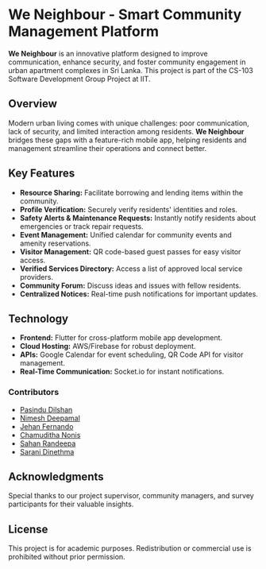 # We Neighbour - Smart Community Management Platform

**We Neighbour** is an innovative platform designed to improve communication, enhance security, and foster community engagement in urban apartment complexes in Sri Lanka. This project is part of the CS-103 Software Development Group Project at IIT.

## Overview

Modern urban living comes with unique challenges: poor communication, lack of security, and limited interaction among residents. **We Neighbour** bridges these gaps with a feature-rich mobile app, helping residents and management streamline their operations and connect better.

## Key Features
- **Resource Sharing:** Facilitate borrowing and lending items within the community.
- **Profile Verification:** Securely verify residents' identities and roles.
- **Safety Alerts & Maintenance Requests:** Instantly notify residents about emergencies or track repair requests.
- **Event Management:** Unified calendar for community events and amenity reservations.
- **Visitor Management:** QR code-based guest passes for easy visitor access.
- **Verified Services Directory:** Access a list of approved local service providers.
- **Community Forum:** Discuss ideas and issues with fellow residents.
- **Centralized Notices:** Real-time push notifications for important updates.

## Technology
- **Frontend:** Flutter for cross-platform mobile app development.
- **Cloud Hosting:** AWS/Firebase for robust deployment.
- **APIs:** Google Calendar for event scheduling, QR Code API for visitor management.
- **Real-Time Communication:** Socket.io for instant notifications.

### Contributors
- <a href="https://github.com/alwaysPasindu"> Pasindu Dilshan </a>
- <a href="https://github.com/NimeshDeepamal"> Nimesh Deepamal</a>
- <a href="https://github.com/Jehanfernando02"> Jehan Fernando </a>
- <a href="https://github.com/chamuditha6"> Chamuditha Nonis</a>
- <a href="https://github.com/sahanrandeepa">Sahan Randeepa</a>
- <a href="https://github.com/saranidinethma">Sarani Dinethma</a>

## Acknowledgments
Special thanks to our project supervisor, community managers, and survey participants for their valuable insights.


## License
This project is for academic purposes. Redistribution or commercial use is prohibited without prior permission.



